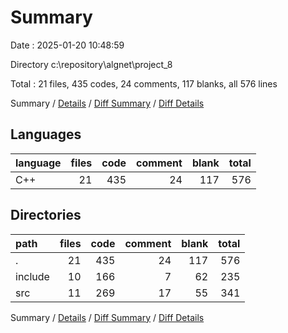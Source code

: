 # Summary

Date : 2025-01-20 10:48:59

Directory c:\\repository\\algnet\\project_8

Total : 21 files,  435 codes, 24 comments, 117 blanks, all 576 lines

Summary / [Details](details.md) / [Diff Summary](diff.md) / [Diff Details](diff-details.md)

## Languages
| language | files | code | comment | blank | total |
| :--- | ---: | ---: | ---: | ---: | ---: |
| C++ | 21 | 435 | 24 | 117 | 576 |

## Directories
| path | files | code | comment | blank | total |
| :--- | ---: | ---: | ---: | ---: | ---: |
| . | 21 | 435 | 24 | 117 | 576 |
| include | 10 | 166 | 7 | 62 | 235 |
| src | 11 | 269 | 17 | 55 | 341 |

Summary / [Details](details.md) / [Diff Summary](diff.md) / [Diff Details](diff-details.md)